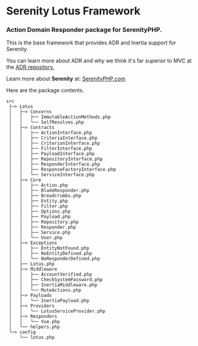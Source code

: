 # Serenity Lotus Framework

### Action Domain Responder package for SerenityPHP.

This is the base framework that provides ADR and Inertia support for Serenity.

You can learn more about ADR and why we think it's far superior to MVC at the [ADR repository.](https://github.com/pmjones/adr)

Learn more about **Serenity** at: [SerenityPHP.com](https://serenityphp.com/docs)

Here are the package contents.

```
src
 ├─> Lotus
 │   ├─> Concerns
 │   │   ├── ImmutableActionMethods.php
 │   │   └── SelfResolves.php
 │   ├─> Contracts
 │   │   ├── ActionInterface.php
 │   │   ├── CriteriaInterface.php
 │   │   ├── CriterionInterface.php
 │   │   ├── FilterInterface.php
 │   │   ├── PayloadInterface.php
 │   │   ├── RepositoryInterface.php
 │   │   ├── ResponderInterface.php
 │   │   ├── ResponseFactoryInterface.php
 │   │   └── ServiceInterface.php
 │   ├─> Core
 │   │   ├── Action.php
 │   │   ├── BladeResponder.php
 │   │   ├── Breadcrumbs.php
 │   │   ├── Entity.php
 │   │   ├── Filter.php
 │   │   ├── Options.php
 │   │   ├── Payload.php
 │   │   ├── Repository.php
 │   │   ├── Responder.php
 │   │   ├── Service.php
 │   │   └── User.php
 │   ├─> Exceptions
 │   │   ├── EntityNotFound.php
 │   │   ├── NoEntityDefined.php
 │   │   └── NoResponderDefined.php
 │   ├── Lotus.php
 │   ├─> Middleware
 │   │   ├── AccountVerified.php
 │   │   ├── CheckSystemPassword.php
 │   │   ├── InertiaMiddleware.php
 │   │   └── MuteActions.php
 │   ├─> Payloads
 │   │   └── InertiaPayload.php
 │   ├─> Providers
 │   │   └── LotusServiceProvider.php
 │   ├─> Responders
 │   │   └── Vue.php
 │   └── helpers.php
 └─> config
     └── lotus.php
```

